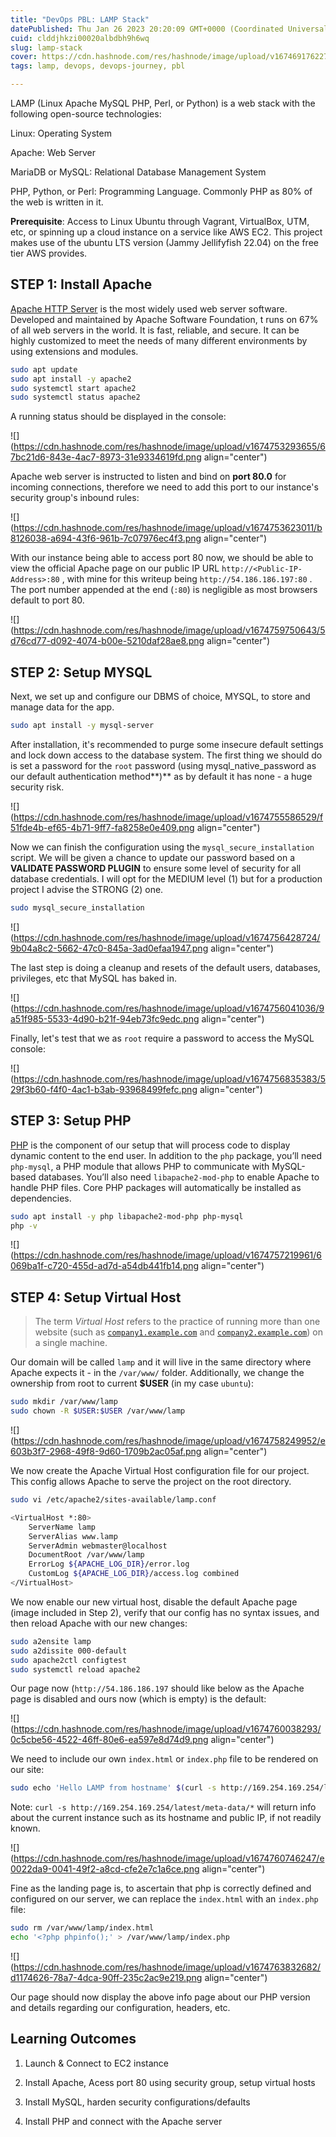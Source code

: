 ```yaml
---
title: "DevOps PBL: LAMP Stack"
datePublished: Thu Jan 26 2023 20:20:09 GMT+0000 (Coordinated Universal Time)
cuid: clddjhkzi00020albdbh9h6wq
slug: lamp-stack
cover: https://cdn.hashnode.com/res/hashnode/image/upload/v1674691762273/d7315dce-98d1-41af-aa25-5e6175e6d537.jpeg
tags: lamp, devops, devops-journey, pbl

---
```


LAMP (Linux Apache MySQL PHP, Perl, or Python) is a web stack with the following open-source technologies:

Linux: Operating System

Apache: Web Server

MariaDB or MySQL: Relational Database Management System

PHP, Python, or Perl: Programming Language. Commonly PHP as 80% of the web is written in it.

**Prerequisite**: Access to Linux Ubuntu through Vagrant, VirtualBox, UTM, etc, or spinning up a cloud instance on a service like AWS EC2. This project makes use of the ubuntu LTS version (Jammy Jellifyfish 22.04) on the free tier AWS provides.

## STEP 1: Install Apache

[Apache HTTP Server](https://httpd.apache.org/) is the most widely used web server software. Developed and maintained by Apache Software Foundation, t runs on 67% of all web servers in the world. It is fast, reliable, and secure. It can be highly customized to meet the needs of many different environments by using extensions and modules.

```bash
sudo apt update
sudo apt install -y apache2
sudo systemctl start apache2
sudo systemctl status apache2
```

A running status should be displayed in the console:

![](https://cdn.hashnode.com/res/hashnode/image/upload/v1674753293655/67bc21d6-843e-4ac7-8973-31e9334619fd.png align="center")

Apache web server is instructed to listen and bind on **port 80.0** for incoming connections, therefore we need to add this port to our instance's security group's inbound rules:

![](https://cdn.hashnode.com/res/hashnode/image/upload/v1674753623011/b8126038-a694-43f6-961b-7c07976ec4f3.png align="center")

With our instance being able to access port 80 now, we should be able to view the official Apache page on our public IP URL `http://<Public-IP-Address>:80` , with mine for this writeup being `http://54.186.186.197:80` . The port number appended at the end (`:80`) is negligible as most browsers default to port 80.

![](https://cdn.hashnode.com/res/hashnode/image/upload/v1674759750643/5d76cd77-d092-4074-b00e-5210daf28ae8.png align="center")

## STEP 2: Setup MYSQL

Next, we set up and configure our DBMS of choice, MYSQL, to store and manage data for the app.

```bash
sudo apt install -y mysql-server
```

After installation, it's recommended to purge some insecure default settings and lock down access to the database system. The first thing we should do is set a password for the `root` password (using mysql\_native\_password as our default authentication method\*\*)\*\* as by default it has none - a huge security risk.

![](https://cdn.hashnode.com/res/hashnode/image/upload/v1674755586529/f51fde4b-ef65-4b71-9ff7-fa8258e0e409.png align="center")

Now we can finish the configuration using the `mysql_secure_installation` script. We will be given a chance to update our password based on a **VALIDATE PASSWORD PLUGIN** to ensure some level of security for all database credentials. I will opt for the MEDIUM level (1) but for a production project I advise the STRONG (2) one.

```bash
sudo mysql_secure_installation
```

![](https://cdn.hashnode.com/res/hashnode/image/upload/v1674756428724/9b04a8c2-5662-47c0-845a-3ad0efaa1947.png align="center")

The last step is doing a cleanup and resets of the default users, databases, privileges, etc that MySQL has baked in.

![](https://cdn.hashnode.com/res/hashnode/image/upload/v1674756041036/9a51f985-5533-4d90-b21f-94eb73fc9edc.png align="center")

Finally, let's test that we as `root` require a password to access the MySQL console:

![](https://cdn.hashnode.com/res/hashnode/image/upload/v1674756835383/529f3b60-f4f0-4ac1-b3ab-93968499fefc.png align="center")

## STEP 3: Setup PHP

[PHP](https://www.php.net/) is the component of our setup that will process code to display dynamic content to the end user. In addition to the `php` package, you’ll need `php-mysql`, a PHP module that allows PHP to communicate with MySQL-based databases. You’ll also need `libapache2-mod-php` to enable Apache to handle PHP files. Core PHP packages will automatically be installed as dependencies.

```bash
sudo apt install -y php libapache2-mod-php php-mysql
php -v
```

![](https://cdn.hashnode.com/res/hashnode/image/upload/v1674757219961/6069ba1f-c720-455d-ad7d-a54db441fb14.png align="center")

## STEP 4: Setup Virtual Host

> The term <cite>Virtual Host</cite> refers to the practice of running more than one website (such as [`company1.example.com`](http://company1.example.com) and [`company2.example.com`](http://company2.example.com)) on a single machine.

Our domain will be called `lamp` and it will live in the same directory where Apache expects it - in the `/var/www/` folder. Additionally, we change the ownership from root to current **$USER** (in my case `ubuntu`):

```bash
sudo mkdir /var/www/lamp
sudo chown -R $USER:$USER /var/www/lamp
```

![](https://cdn.hashnode.com/res/hashnode/image/upload/v1674758249952/e603b3f7-2968-49f8-9d60-1709b2ac05af.png align="center")

We now create the Apache Virtual Host configuration file for our project. This config allows Apache to serve the project on the root directory.

```bash
sudo vi /etc/apache2/sites-available/lamp.conf
```

```bash
<VirtualHost *:80>
    ServerName lamp
    ServerAlias www.lamp 
    ServerAdmin webmaster@localhost
    DocumentRoot /var/www/lamp
    ErrorLog ${APACHE_LOG_DIR}/error.log
    CustomLog ${APACHE_LOG_DIR}/access.log combined
</VirtualHost>
```

We now enable our new virtual host, disable the default Apache page (image included in Step 2), verify that our config has no syntax issues, and then reload Apache with our new changes:

```bash
sudo a2ensite lamp
sudo a2dissite 000-default
sudo apache2ctl configtest
sudo systemctl reload apache2
```

Our page now (`http://54.186.186.197` should like below as the Apache page is disabled and ours now (which is empty) is the default:

![](https://cdn.hashnode.com/res/hashnode/image/upload/v1674760038293/0c5cbe56-4522-46ff-80e6-ea597e8d74d9.png align="center")

We need to include our own `index.html` or `index.php` file to be rendered on our site:

```bash
sudo echo 'Hello LAMP from hostname' $(curl -s http://169.254.169.254/latest/meta-data/public-hostname) 'with public IP' $(curl -s http://169.254.169.254/latest/meta-data/public-ipv4) > /var/www/lamp/index.html
```

Note: `curl -s http://169.254.169.254/latest/meta-data/*` will return info about the current instance such as its hostname and public IP, if not readily known.

![](https://cdn.hashnode.com/res/hashnode/image/upload/v1674760746247/e0022da9-0041-49f2-a8cd-cfe2e7c1a6ce.png align="center")

Fine as the landing page is, to ascertain that php is correctly defined and configured on our server, we can replace the `index.html` with an `index.php` file:

```bash
sudo rm /var/www/lamp/index.html
echo '<?php phpinfo();' > /var/www/lamp/index.php
```

![](https://cdn.hashnode.com/res/hashnode/image/upload/v1674763832682/d1174626-78a7-4dca-90ff-235c2ac9e219.png align="center")

Our page should now display the above info page about our PHP version and details regarding our configuration, headers, etc.

## Learning Outcomes

1. Launch & Connect to EC2 instance
    
2. Install Apache, Acess port 80 using security group, setup virtual hosts
    
3. Install MySQL, harden security configurations/defaults
    
4. Install PHP and connect with the Apache server